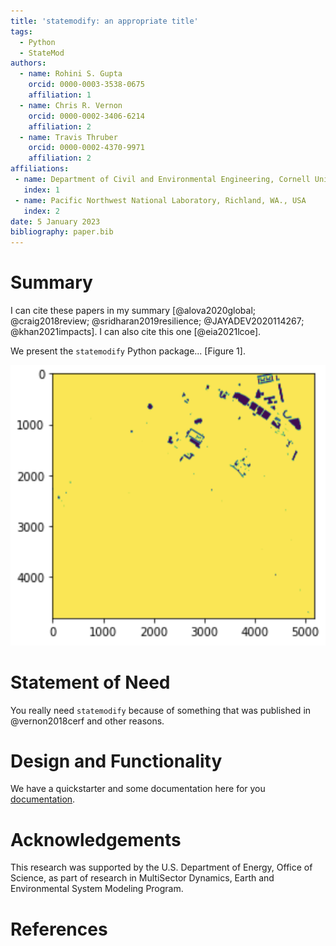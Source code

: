 ```yaml
---
title: 'statemodify: an appropriate title'
tags:
  - Python
  - StateMod
authors:
  - name: Rohini S. Gupta
    orcid: 0000-0003-3538-0675
    affiliation: 1
  - name: Chris R. Vernon
    orcid: 0000-0002-3406-6214
    affiliation: 2
  - name: Travis Thruber
    orcid: 0000-0002-4370-9971
    affiliation: 2
affiliations:
 - name: Department of Civil and Environmental Engineering, Cornell University, 527 College Ave, Hollister Hall, Ithaca, NY, 14853, USA
   index: 1
 - name: Pacific Northwest National Laboratory, Richland, WA., USA
   index: 2
date: 5 January 2023
bibliography: paper.bib
---
```


# Summary
I can cite these papers in my summary [@alova2020global; @craig2018review; @sridharan2019resilience; @JAYADEV2020114267; @khan2021impacts].  I can also cite this one [@eia2021lcoe].

We present the `statemodify` Python package... [Figure 1].

![This is a figure.](figure_1.png)

# Statement of Need
You really need `statemodify` because of something that was published in @vernon2018cerf and other reasons.  

# Design and Functionality
We have a quickstarter and some documentation here for you [documentation](https://immm-sfa.github.io/statemodify/).

# Acknowledgements
This research was supported by the U.S. Department of Energy, Office of Science, as part of research in MultiSector Dynamics, Earth and Environmental System Modeling Program.

# References
